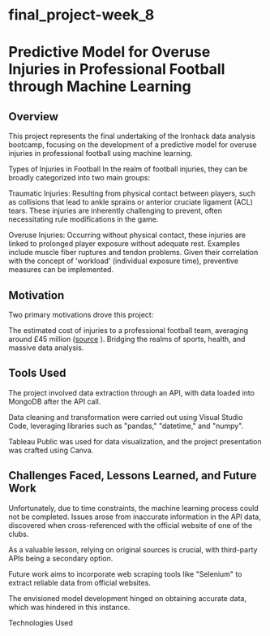 # final_project-week_8

# Predictive Model for Overuse Injuries in Professional Football through Machine Learning

## Overview
This project represents the final undertaking of the Ironhack data analysis bootcamp, focusing on the development of a predictive model for overuse injuries in professional football using machine learning.

Types of Injuries in Football
In the realm of football injuries, they can be broadly categorized into two main groups:

Traumatic Injuries: Resulting from physical contact between players, such as collisions that lead to ankle sprains or anterior cruciate ligament (ACL) tears. These injuries are inherently challenging to prevent, often necessitating rule modifications in the game.

Overuse Injuries: Occurring without physical contact, these injuries are linked to prolonged player exposure without adequate rest. Examples include muscle fiber ruptures and tendon problems. Given their correlation with the concept of 'workload' (individual exposure time), preventive measures can be implemented.

## Motivation
Two primary motivations drove this project:

The estimated cost of injuries to a professional football team, averaging around £45 million ([source](https://bmjopensem.bmj.com/content/6/1/e000675)
).
Bridging the realms of sports, health, and massive data analysis.

## Tools Used
The project involved data extraction through an API, with data loaded into MongoDB after the API call. 

Data cleaning and transformation were carried out using Visual Studio Code, leveraging libraries such as "pandas," "datetime," and "numpy".

Tableau Public was used for data visualization, and the project presentation was crafted using Canva.

## Challenges Faced, Lessons Learned, and Future Work

Unfortunately, due to time constraints, the machine learning process could not be completed. Issues arose from inaccurate information in the API data, discovered when cross-referenced with the official website of one of the clubs.

As a valuable lesson, relying on original sources is crucial, with third-party APIs being a secondary option. 

Future work aims to incorporate web scraping tools like "Selenium" to extract reliable data from official websites.

The envisioned model development hinged on obtaining accurate data, which was hindered in this instance.

Technologies Used
